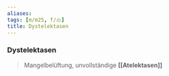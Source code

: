 ```yaml
---
aliases: 
tags: [m/m25, f/🫁]
title: Dystelektasen
---
```

### Dystelektasen
> Mangelbelüftung, unvollständige **[[Atelektasen]]**